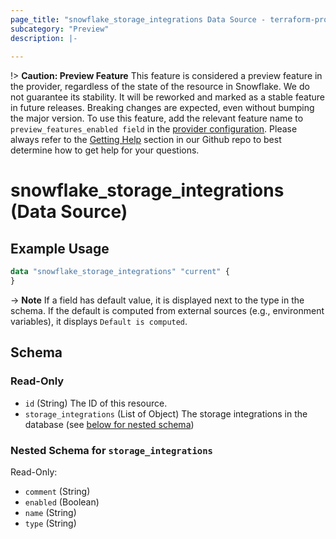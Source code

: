 ```yaml
---
page_title: "snowflake_storage_integrations Data Source - terraform-provider-snowflake"
subcategory: "Preview"
description: |-
  
---
```


!> **Caution: Preview Feature** This feature is considered a preview feature in the provider, regardless of the state of the resource in Snowflake. We do not guarantee its stability. It will be reworked and marked as a stable feature in future releases. Breaking changes are expected, even without bumping the major version. To use this feature, add the relevant feature name to `preview_features_enabled field` in the [provider configuration](https://registry.terraform.io/providers/Snowflake-Labs/snowflake/latest/docs#schema). Please always refer to the [Getting Help](https://github.com/Snowflake-Labs/terraform-provider-snowflake?tab=readme-ov-file#getting-help) section in our Github repo to best determine how to get help for your questions.

# snowflake_storage_integrations (Data Source)



## Example Usage

```terraform
data "snowflake_storage_integrations" "current" {
}
```

-> **Note** If a field has default value, it is displayed next to the type in the schema. If the default is computed from external sources (e.g., environment variables), it displays `Default is computed`.

<!-- schema generated by tfplugindocs -->
## Schema

### Read-Only

- `id` (String) The ID of this resource.
- `storage_integrations` (List of Object) The storage integrations in the database (see [below for nested schema](#nestedatt--storage_integrations))

<a id="nestedatt--storage_integrations"></a>
### Nested Schema for `storage_integrations`

Read-Only:

- `comment` (String)
- `enabled` (Boolean)
- `name` (String)
- `type` (String)
